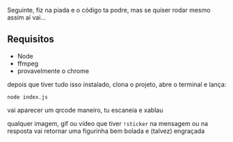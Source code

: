 Seguinte, fiz na piada e o código ta podre, mas se quiser rodar mesmo assim aí vai...

## Requisitos
- Node
- ffmpeg
- provavelmente o chrome


depois que tiver tudo isso instalado, clona o projeto, abre o terminal e lança:
```
node index.js
```

vai aparecer um qrcode maneiro, tu escaneia e xablau

qualquer imagem, gif ou vídeo que tiver `!sticker` na mensagem ou na resposta vai retornar uma figurinha bem bolada e (talvez) engraçada
